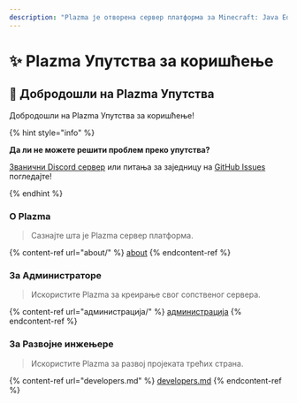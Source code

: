 ```yaml
---
description: "Plazma је отворена сервер платформа за Minecraft: Java Edition која користи експерименталну оптимизацију на основу папира и персонализоване функције играња из различитих игара."
---
```


# ✨ Plazma Упутства за коришћење

## 👋 Добродошли на Plazma Упутства

Добродошли на Plazma Упутства за коришћење!

{% hint style="info" %}

**Да ли не можете решити проблем преко упутства?**

[Званични Discord сервер](https://discord.gg/MmfC52K8A8) или питања за заједницу на [GitHub Issues](https://github.com/PlazmaMC/PlazmaBukkit/issues) погледајте!

{% endhint %}

### О Plazma

> Сазнајте шта је Plazma сервер платформа.

{% content-ref url="about/" %}
[about](about/)
{% endcontent-ref %}

### За Администраторе

> Искористите Plazma за креирање свог сопственог сервера.

{% content-ref url="администрација/" %}
[администрација](администрација/)
{% endcontent-ref %}

### За Развојне инжењере

> Искористите Plazma за развој пројеката трећих страна.

{% content-ref url="developers.md" %}
[developers.md](developers.md)
{% endcontent-ref %}
